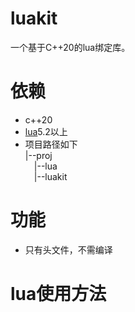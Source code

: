 # luakit
一个基于C++20的lua绑定库。

# 依赖
- c++20
- [lua](https://github.com/xiyoo0812/lua.git)5.2以上
- 项目路径如下<br>
  |--proj <br>
  &emsp;|--lua <br>
  &emsp;|--luakit <br>

# 功能
- 只有头文件，不需编译

# lua使用方法
